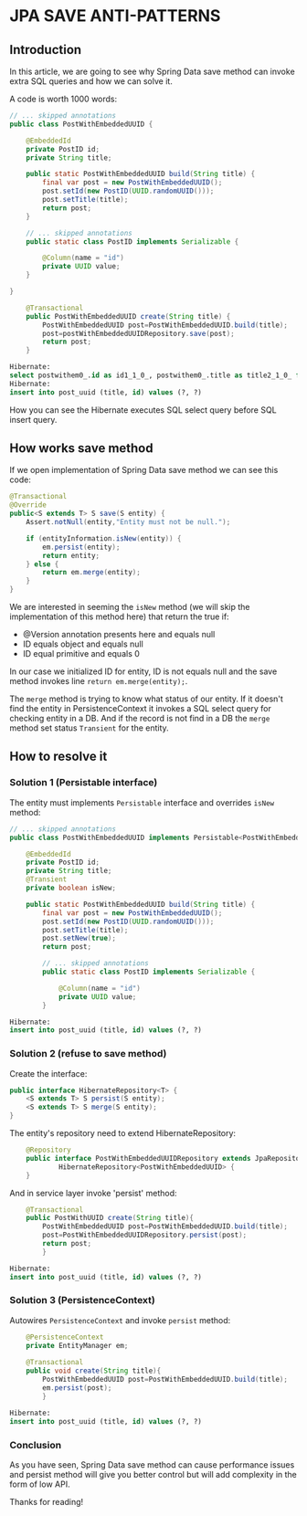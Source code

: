 # JPA SAVE ANTI-PATTERNS

## Introduction

In this article, we are going to see why Spring Data save method can invoke extra SQL queries
and how we can solve it.

A code is worth 1000 words:

```java
// ... skipped annotations
public class PostWithEmbeddedUUID {

    @EmbeddedId
    private PostID id;
    private String title;

    public static PostWithEmbeddedUUID build(String title) {
        final var post = new PostWithEmbeddedUUID();
        post.setId(new PostID(UUID.randomUUID()));
        post.setTitle(title);
        return post;
    }

    // ... skipped annotations
    public static class PostID implements Serializable {

        @Column(name = "id")
        private UUID value;
    }

}
```

```java
    @Transactional
    public PostWithEmbeddedUUID create(String title) {
        PostWithEmbeddedUUID post=PostWithEmbeddedUUID.build(title);
        post=postWithEmbeddedUUIDRepository.save(post);
        return post;
    }
```

```sql
Hibernate:
select postwithem0_.id as id1_1_0_, postwithem0_.title as title2_1_0_ from post_uuid postwithem0_ where postwithem0_.id = ? 
Hibernate:
insert into post_uuid (title, id) values (?, ?)
```

How you can see the Hibernate executes SQL select query before SQL insert query.

## How works save method

If we open implementation of Spring Data save method we can see this code:

```java
@Transactional
@Override
public<S extends T> S save(S entity) {
    Assert.notNull(entity,"Entity must not be null.");

    if (entityInformation.isNew(entity)) {
        em.persist(entity);
        return entity;
    } else {
        return em.merge(entity);
    }
}
```

We are interested in seeming the `isNew` method (we will skip the implementation of this method here)
that return the true if:

- @Version annotation presents here and equals null
- ID equals object and equals null
- ID equal primitive and equals 0

In our case we initialized ID for entity, ID is not equals null and the save method invokes
line `return em.merge(entity);`.

The `merge` method is trying to know what status of our entity. If it doesn't find the entity in PersistenceContext
it invokes a SQL select query for checking entity in a DB. And if the record is not find in a DB
the `merge` method set status `Transient` for the entity.

## How to resolve it

### Solution 1 (Persistable interface)

The entity must implements `Persistable` interface and overrides `isNew` method:

```java
// ... skipped annotations
public class PostWithEmbeddedUUID implements Persistable<PostWithEmbeddedUUID.PostID> {

    @EmbeddedId
    private PostID id;
    private String title;
    @Transient
    private boolean isNew;

    public static PostWithEmbeddedUUID build(String title) {
        final var post = new PostWithEmbeddedUUID();
        post.setId(new PostID(UUID.randomUUID()));
        post.setTitle(title);
        post.setNew(true);
        return post;

        // ... skipped annotations
        public static class PostID implements Serializable {

            @Column(name = "id")
            private UUID value;
        }
```

```sql
Hibernate:
insert into post_uuid (title, id) values (?, ?)
```

### Solution 2 (refuse to save method)

Create the interface:

```java
public interface HibernateRepository<T> {
    <S extends T> S persist(S entity);
    <S extends T> S merge(S entity);
}
```

The entity's repository need to extend HibernateRepository:

```java
    @Repository
    public interface PostWithEmbeddedUUIDRepository extends JpaRepository<PostWithEmbeddedUUID, UUID>,
            HibernateRepository<PostWithEmbeddedUUID> {
    }
```

And in service layer invoke 'persist' method:

```java
    @Transactional
    public PostWithUUID create(String title){
        PostWithEmbeddedUUID post=PostWithEmbeddedUUID.build(title);
        post=PostWithEmbeddedUUIDRepository.persist(post);
        return post;
        }
```

```sql
Hibernate:
insert into post_uuid (title, id) values (?, ?)
```

### Solution 3 (PersistenceContext)

Autowires `PersistenceContext` and invoke `persist` method:

```java
    @PersistenceContext
    private EntityManager em;
    
    @Transactional
    public void create(String title){
        PostWithEmbeddedUUID post=PostWithEmbeddedUUID.build(title);
        em.persist(post);
        }
```

```sql
Hibernate:
insert into post_uuid (title, id) values (?, ?)
```

### Conclusion

As you have seen, Spring Data save method can cause performance issues and
persist method will give you better control but will add complexity in the form of low API.

Thanks for reading!

